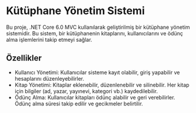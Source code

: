 # Kütüphane Yönetim Sistemi

Bu proje, .NET Core 6.0 MVC kullanılarak geliştirilmiş bir kütüphane yönetim sistemidir. Bu sistem, bir kütüphanenin kitaplarını, kullanıcılarını ve ödünç alma işlemlerini takip etmeyi sağlar.

## Özellikler

- Kullanıcı Yönetimi: Kullanıcılar sisteme kayıt olabilir, giriş yapabilir ve hesaplarını düzenleyebilirler.
- Kitap Yönetimi: Kitaplar eklenebilir, düzenlenebilir ve silinebilir. Her kitap için bilgiler (ad, yazar, yayınevi, kategori vb.) kaydedilebilir.
- Ödünç Alma: Kullanıcılar kitapları ödünç alabilir ve geri verebilirler. Ödünç alma süresi takip edilir ve gecikmeler belirtilir.
